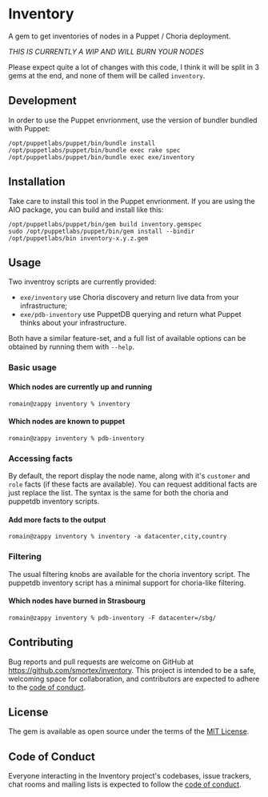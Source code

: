 # Inventory

A gem to get inventories of nodes in a Puppet / Choria deployment.

*THIS IS CURRENTLY A WIP AND WILL BURN YOUR NODES*

Please expect quite a lot of changes with this code, I think it will be split in 3 gems at the end, and none of them will be called `inventory`.

## Development

In order to use the Puppet envrionment, use the version of bundler bundled with Puppet:

```
/opt/puppetlabs/puppet/bin/bundle install
/opt/puppetlabs/puppet/bin/bundle exec rake spec
/opt/puppetlabs/puppet/bin/bundle exec exe/inventory
```

## Installation

Take care to install this tool in the Puppet envrionment.  If you are using the AIO package, you can build and install like this:

```
/opt/puppetlabs/puppet/bin/gem build inventory.gemspec
sudo /opt/puppetlabs/puppet/bin/gem install --bindir /opt/puppetlabs/bin inventory-x.y.z.gem
```

## Usage

Two inventroy scripts are currently provided:

* `exe/inventory` use Choria discovery and return live data from your infrastructure;
* `exe/pdb-inventory` use PuppetDB querying and return what Puppet thinks about your infrastructure.

Both have a similar feature-set, and a full list of available options can be obtained by running them with `--help`.

### Basic usage

#### Which nodes are currently up and running

```sh-session
romain@zappy inventory % inventory
```

#### Which nodes are known to puppet

```sh-session
romain@zappy inventory % pdb-inventory
```

### Accessing facts

By default, the report display the node name, along with it's `customer` and `role` facts (if these facts are available).  You can request additional facts are just replace the list.  The syntax is the same for both the choria and puppetdb inventory scripts.

#### Add more facts to the output

```sh-session
romain@zappy inventory % inventory -a datacenter,city,country
```

### Filtering

The usual filtering knobs are available for the choria inventory script.  The puppetdb inventory script has a minimal support for choria-like filtering.

#### Which nodes have burned in Strasbourg

```sh-session
romain@zappy inventory % pdb-inventory -F datacenter=/sbg/
```

## Contributing

Bug reports and pull requests are welcome on GitHub at https://github.com/smortex/inventory. This project is intended to be a safe, welcoming space for collaboration, and contributors are expected to adhere to the [code of conduct](https://github.com/smortex/inventory/blob/master/CODE_OF_CONDUCT.md).


## License

The gem is available as open source under the terms of the [MIT License](https://opensource.org/licenses/MIT).

## Code of Conduct

Everyone interacting in the Inventory project's codebases, issue trackers, chat rooms and mailing lists is expected to follow the [code of conduct](https://github.com/smortex/inventory/blob/master/CODE_OF_CONDUCT.md).
